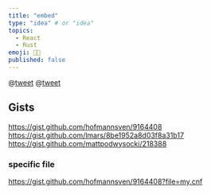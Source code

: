 ```yaml
---
title: "embed"
type: "idea" # or "idea"
topics: 
  - React
  - Rust
emoji: 👩‍💻
published: false
---
```


@[tweet](https://twitter.com/jack/status/20)
@[tweet](https://twitter.com/realDonaldTrump/status/1324353932022480896)

## Gists

https://gist.github.com/hofmannsven/9164408
https://gist.github.com/lmars/8be1952a8d03f8a31b17
https://gist.github.com/mattpodwysocki/218388

### specific file

https://gist.github.com/hofmannsven/9164408?file=my.cnf
